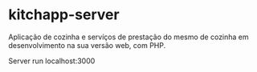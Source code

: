 # kitchapp-server
Aplicação de cozinha e servíços de prestação do mesmo de cozinha em desenvolvimento na sua versão web, com PHP.

Server run localhost:3000
